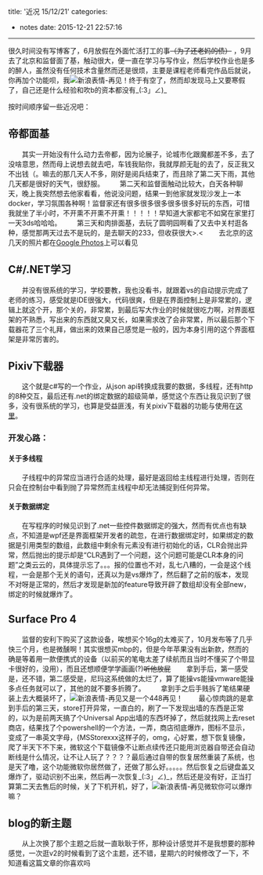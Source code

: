 title: '近况 15/12/21'
categories:
  - notes
date: 2015-12-21 22:57:16
---

很久时间没有写博客了，6月放假在外面忙活打工的事~~（为了还老妈的债）~~ ，9月去了北京和监督面了基，触动很大，便一直在学习与写作业，然后学校作业也是多的醉人，虽然没有任何技术含量然而还是很烦，主要是课程老师看完作品后就说，你再加个功能呗，我![新浪表情-再见](http://img.t.sinajs.cn/t4/appstyle/expression/ext/normal/70/88_thumb.gif)！终于有空了，然而却发现马上又要寒假了，自己还是什么经验和吹b的资本都没有\_(:3」∠)\_

<!-- more -->

按时间顺序留一些近况吧：
## 帝都面基
　　其实一开始没有什么动力去帝都，因为论展子，论城市化跟魔都差不多，去了没啥意思，然而母上说想去就去吧，车钱我贴你，我就厚颜无耻的去了，反正我又不出钱（。嘛去的那几天人不多，刚好是阅兵结束了，而且除了第二天下雨，其他几天都是很好的天气，很舒服。
　　第二天和监督面触动比较大，白天各种聊天，晚上我突然想去他家看看，他说没问题，结果一到他家就发现沙发上一本docker，学习氛围各种啊！监督家还有很多很多很多很多很多好玩的东西，可惜我就坐了半小时，不开熏不开熏不开熏！！！！！早知道大家都宅不如窝在家里打一天3ds哈哈哈。
　　第三天和肉排面基，去玩了圆明园啊看了又去中关村逛各种，感觉那两天过去不是玩的，是去聊天的233，但收获很大>.<
　　去北京的这几天的照片都在[Google Photos](https://goo.gl/photos/m44LLqWzDXtaLvcu7)上可以看见
## C#/.NET学习
　　并没有很系统的学习，学校要教，我也没看书，就跟着vs的自动提示完成了老师的练习，感受就是IDE很强大，代码很爽，但是在界面控制上是非常累的，逻辑上就这个开，那个关的，非常累，到最后写大作业的时候就很吃力啊，对界面框架的不熟悉，写出来的东西就又臭又长，如果需求改了会非常累，所以最后那个下载器花了三个礼拜，做出来的效果自己感觉是一般的，因为本身引用的这个界面框架是非常厉害的。
	
## Pixiv下载器
　　这个就是c#写的一个作业，从json api转换成我要的数据，多线程，还有http的8种交互，最后还有.net的绑定数据的超级简单，感觉这个东西让我见识到了很多，没有很系统的学习，也算是受益匪浅，有关pixiv下载器的功能与使用在[这里](https://blog.xingoxu.com/2015/12/PixInTouch/)。
　　
### 开发心路：
#### 关于多线程
　　子线程中的异常应当进行合适的处理，最好是返回给主线程进行处理，否则在只会在控制台中看到抛了异常然而主线程中却无法捕捉到任何异常。
#### 关于数据绑定
　　在写程序的时候见识到了.net一些控件数据绑定的强大，然而有优点也有缺点，不知道是wpf还是界面框架开发者的疏忽，在进行数据绑定时，如果绑定的数据是引用类型的数组，此数组中剩余有元素没有进行初始化的话，CLR会抛出异常，然后抛出的提示却是“CLR遇到了一个问题，这个问题可能是CLR本身的问题”之类云云的，具体提示忘了。。。报的位置也不对，乱七八糟的，一会是这个线程，一会是那个无关的语句，还真以为是vs爆炸了，然后翻了之前的版本，发现不对呀是正常的，然后才发现是新加的feature导致开辟了数组却没有全部new，绑定的时候就爆炸了。

## Surface Pro 4
　　监督的安利下购买了这款设备，唉想买个16g的太难买了，10月发布等了几乎快三个月，也是微醺啊！其实很想买mbp的，但是今年苹果没有出新款，然而的确是等着用一款便携式的设备（以前买的笔电太差了续航而且当时不懂买了个带显卡很好的，没用），而且还想顺便学学画画(?)~~听他放屁~~
　　拿到手后，第一感受是，还不错，第二感受是，尼玛这系统做的太烂了，算了能操vs能操vmware能操多点任务就可以了，其他的就不要多折腾了。
　　拿到手之后手贱拆了笔结果硬装上去大概装坏了，![新浪表情-再见](http://img.t.sinajs.cn/t4/appstyle/expression/ext/normal/70/88_thumb.gif)又是一个448再见！
　　最心惊肉跳的是拿到手后的第三天，store打开异常，一直白的，刷了一下发现出墙的东西是正常的，以为是前两天搞了个Universal App出墙的东西坏掉了，然后就找网上去reset商店，结果找了个powershell的一个方法，一弄，商店彻底爆炸，图标不显示，变成了一串英文字母，{MSStorexxx这样子的，omg，心好累，想下恢复镜像，爬了半天下不下来，微软这个下载镜像不让断点续传还只能用浏览器自带还会自动断线是什么情况，让不让人玩了？？？？最后通过自带的恢复居然重装了系统，也是天了噜，这个功能微软你居然做了，还做了那么好。。。。。然后恢复之后键盘盖又爆炸了，驱动识别不出来，然后再一次恢复\_(:3」∠)\_，然后还是没有好，正当打算第二天去售后的时候，关了下机开机，好了，![新浪表情-再见](http://img.t.sinajs.cn/t4/appstyle/expression/ext/normal/70/88_thumb.gif)微软你可以爆炸嘛？
	
## blog的新主题
　　从上次换了那个主题之后就一直耿耿于怀，那种设计感觉并不是我想要的那种感觉，一次逛v2的时候看到了这个主题，还不错，星期六的时候修改了一下，不知道看这篇文章的你喜欢吗

